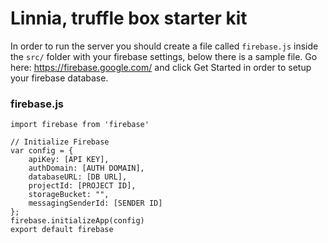 # Linnia, truffle box starter kit



In order to run the server you should create a file called `firebase.js`  inside the `src/` folder with your firebase settings, below there is a sample file. Go here: https://firebase.google.com/ and click Get Started in order to setup your firebase database.

### firebase.js

```
import firebase from 'firebase'

// Initialize Firebase
var config = {
    apiKey: [API KEY],
    authDomain: [AUTH DOMAIN],
    databaseURL: [DB URL],
    projectId: [PROJECT ID],
    storageBucket: "",
    messagingSenderId: [SENDER ID]
};
firebase.initializeApp(config)
export default firebase
```

